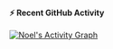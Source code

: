
  <summary><b>⚡ Recent GitHub Activity</b></summary>
  <br/>
   <a href="https://github.com/noelsj007"><img alt="Noel's Activity Graph" src="https://activity-graph.herokuapp.com/graph?username=noelsj007&custom_title=Noel's%20Contribution%20Graph&theme=react-dark" /></a>
  <br/>


<br/>
